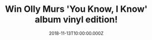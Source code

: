 ---
campaign-uuid: "c-b739b2dc-3a3b-4777-981a-e693cad07e0e"
type: "Competition"
category: "Gifts"
date: "2018-11-13T10:00:00.000Z"
end-date: "2018-12-13T23:59:00.000Z"
disable-form: false
is_promoted: false
has_entry_page: true
title: "Win Olly Murs 'You Know, I Know' album vinyl edition!"
competition-description: "<p>Calling all Olly Murs fans! Olly has just released his\
  \ brand new album 'You Know, I Know' and we have a copy to one of his ultimate fans\
  \ to win! Best present for Christmas, isn't it?</p>\r\n<p>Want to listen Olly's\
  \ new hits? Click below for a chance to win!</p>"
hero-header: "Win Olly Murs 'You Know, I Know' album vinyl edition!"
terms-confirmation: "N/A"
banner-img: "https://assets.expresslyapp.com/asset-321127bc-0cb7-4f2e-b846-f0e9aebf5238.jpg"
logo-left-href: "http://club.expressly.io"
logo-left-image: "https://assets.expresslyapp.com/asset-00815309-953b-44bc-ad2c-2920b4ffa850.jpg"
logo-left-title: "Expressly Club"
bg-image-hero: "https://assets.expresslyapp.com/asset-c6924196-1a8d-433a-8bfc-b8a53b2cf711.jpg"
bg-image-first: "https://assets.expresslyapp.com/asset-17d05b2e-33ac-429a-9ab8-6604d91f1a0e.jpg"
section1-content: "<p>Following the release of his swaggering new single ‘Moves’ featuring\
  \ Snoop Dogg, Olly Murs returns with his dazzling new album ‘You Know I Know’, out\
  \ now on RCA Records.</p> \r\n<p>‘You Know I Know’ is a landmark release for Olly\
  \ Murs who celebrates a decade at the top with this, his sixth album, two discs\
  \ that feature a brand new album and a sparkling hits collection of songs everyone\
  \ knows. “And the other album is songs only I know,” Olly says. “For now.”</p> \r\
  \n<p>Highlights include the glorious ‘Love Me Again’, ‘Feel The Same’ featuring\
  \ Nile Rodgers on guitar, and the title track featuring Shaggy.</p>\r\n<p>If you\
  \ want to listen Olly's brand new album, enter the form below for a chance to win\
  \ it! Good luck!</p>"
entry-title: "Win Olly Murs 'You Know, I Know' album vinyl edition!"
entry-content: "Enter the draw to win Olly Murs 'You Know, I Know' album vinyl edition\r\
  \nby completing the form below before 23:59 on 13th of December 2018."
has-winner: false
prize-description: "Olly Murs 'You Know, I Know' album vinyl edition."
special-conditions: "Multiple entries are allowed up to one every day."
---